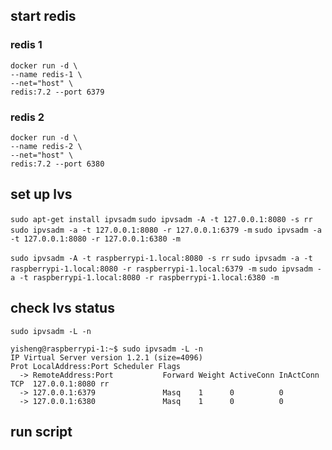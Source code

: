 ## start redis
### redis 1
```
docker run -d \
--name redis-1 \
--net="host" \
redis:7.2 --port 6379
```
### redis 2
```
docker run -d \
--name redis-2 \
--net="host" \
redis:7.2 --port 6380
```

## set up lvs
`sudo apt-get install ipvsadm`
`sudo ipvsadm -A -t 127.0.0.1:8080 -s rr`
`sudo ipvsadm -a -t 127.0.0.1:8080 -r 127.0.0.1:6379 -m`
`sudo ipvsadm -a -t 127.0.0.1:8080 -r 127.0.0.1:6380 -m`

`sudo ipvsadm -A -t raspberrypi-1.local:8080 -s rr`
`sudo ipvsadm -a -t raspberrypi-1.local:8080 -r raspberrypi-1.local:6379 -m`
`sudo ipvsadm -a -t raspberrypi-1.local:8080 -r raspberrypi-1.local:6380 -m`

## check lvs status
`sudo ipvsadm -L -n`

```
yisheng@raspberrypi-1:~$ sudo ipvsadm -L -n
IP Virtual Server version 1.2.1 (size=4096)
Prot LocalAddress:Port Scheduler Flags
  -> RemoteAddress:Port           Forward Weight ActiveConn InActConn
TCP  127.0.0.1:8080 rr
  -> 127.0.0.1:6379               Masq    1      0          0
  -> 127.0.0.1:6380               Masq    1      0          0
```

## run script
```

```